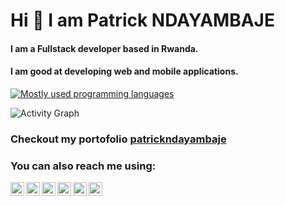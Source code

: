 <h1>Hi 👋 I am Patrick NDAYAMBAJE</h1>
<h4>I am a Fullstack developer based in Rwanda.<h4>
<h4>I am good at developing web and mobile applications.</h4>
<a href="https://github.com/patrick-n4" align="center"><img src="https://github-readme-stats.vercel.app/api/top-langs/?username=patrick-n4&langs_count=6&title_color=a855f7&text_color=ffffff&icon_color=ec4899&bg_color=0f172a&hide_border=true&locale=en&custom_title=Programming%20Languages&hide=php,html,Less,SCSS,CSS" alt="Mostly used programming languages" /></a>

![Activity Graph](https://activity-graph.herokuapp.com/graph?username=patrick-n4&theme=github&hide_border=true&bg_color=0d1117&area_color=1f6fea&line=38d252&point=1f6fea&color=fefefe)

<h3>Checkout my portofolio <a href="https://www.patrickndayambaje.me" target="_blank">patrickndayambaje</a></h3>
<h3> You can also reach me using: </h3>
<a target="_blank" href="https://www.linkedin.com/in/ndayambaje-patrick-90737022b/">
  <img align="left" alt="LinkdeIN" width="22px" src="https://cdn.jsdelivr.net/npm/simple-icons@v3/icons/linkedin.svg" />
</a>
<a target="_blank" href="https://api.whatsapp.com/send?phone=250786267979">
  <img align="left" alt="Whatsapp" width="22px" src="https://cdn.jsdelivr.net/npm/simple-icons@v3/icons/whatsapp.svg" />
</a>
<a target="_blank" href="https://www.instagram.com/patrickndayambaje1/">
  <img align="left" alt="Instagram" width="22px" src="https://cdn.jsdelivr.net/npm/simple-icons@v3/icons/instagram.svg" />
</a>
<a target="_blank" href="https://dev.to/patrickn4">
  <img align="left" alt="Devto" width="22px" src="https://cdn.jsdelivr.net/npm/simple-icons@v3/icons/dev-dot-to.svg" />
</a>
<a target="_blank" href="mailto:patrickndayambaje4@gmail.com">
  <img align="left" alt="Gmail" width="22px" src="https://cdn.jsdelivr.net/npm/simple-icons@v3/icons/gmail.svg" />
</a>
<a target="_blank" href="https://www.facebook.com/profile.php?id=100076022093184">
  <img align="left" alt="Facebook" width="22px" src="https://cdn.jsdelivr.net/npm/simple-icons@v3/icons/facebook.svg" />
</a>
<br>
<!--
**patrick-n4/patrick-n4** is a ✨ _special_ ✨ repository because its `README.md` (this file) appears on your GitHub profile.

Here are some ideas to get you started:

- 🔭 I’m currently working on ...
- 🌱 I’m currently learning ...
- 👯 I’m looking to collaborate on ...
- 🤔 I’m looking for help with ...
- 💬 Ask me about ...
- 📫 How to reach me: ...
- 😄 Pronouns: ...
- ⚡ Fun fact: ...
-->

<!--
**patrick-n4/patrick-n4** is a ✨ _special_ ✨ repository because its `README.md` (this file) appears on your GitHub profile.

Here are some ideas to get you started:

- 🔭 I’m currently working on ...
- 🌱 I’m currently learning ...
- 👯 I’m looking to collaborate on ...
- 🤔 I’m looking for help with ...
- 💬 Ask me about ...
- 📫 How to reach me: ...
- 😄 Pronouns: ...
- ⚡ Fun fact: ...
-->
